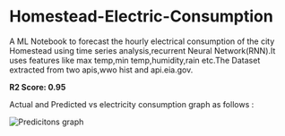 # Homestead-Electric-Consumption
A ML Notebook to forecast the hourly electrical consumption of the city Homestead using time series analysis,recurrent Neural Network(RNN).It uses features like max temp,min temp,humidity,rain etc.The Dataset extracted from two apis,wwo hist and  api.eia.gov.

__R2 Score: 0.95__

Actual and Predicted vs electricity consumption graph as follows :

![Predicitons graph](https://github.com/ajtheb/Homestead-Electric-Consumption/raw/master/graph.PNG)
